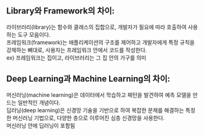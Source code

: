 ## Library와 Framework의 차이:
라이브러리(library)는 함수와 클래스의 집합으로, 개발자가 필요에 따라 호출하여 사용하는 도구 모음이다.   
프레임워크(framework)는 애플리케이션의 구조를 제어하고 개발자에게 특정 규칙을 강제하는 뼈대로, 사용자는 프레임워크 안에서 코드를 작성한다.  
ex) 프레임워크는 집이고, 라이브러리는 그 집 안의 가구를 의미

## Deep Learning과 Machine Learning의 차이:
머신러닝(machine learning)은 데이터에서 학습하고 패턴을 발견하여 예측 모델을 만드는 일반적인 개념이다.   
딥러닝(deep learning)은 신경망 기술을 기반으로 하여 복잡한 문제를 해결하는 특정한 머신러닝 기법으로, 다양한 층으로 이루어진 심층 신경망을 사용한다.  
머신러닝 안에 딥러닝이 포함됨